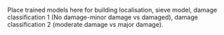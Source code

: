 Place trained models here for building localisation, sieve model, damage classification 1 (No damage-minor damage vs damaged), damage classification 2 (moderate damage vs major damage).